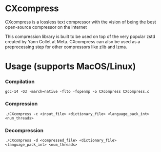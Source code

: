 # CXcompress
CXcompress is a lossless text compressor with the vision of being the best open-source compressor on the internet

This compression library is built to be used on top of the very popular zstd created by Yann Collet at Meta. CXcompress can also be used as a preprocessing step for other compressors like zlib and lzma.

# Usage (supports MacOS/Linux)
### Compilation
```
gcc-14 -O3 -march=native -flto -fopenmp -o CXcompress CXcompress.c
```

### Compression
```
./CXcompress -c <input_file> <dictionary_file> <language_pack_int> <num_threads>
```

### Decompression
```
./CXcompress -d <compressed_file> <dictionary_file> <language_pack_int> <num_threads>
```
